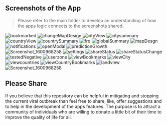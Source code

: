 ## Screenshots of the App

> Please refer to the main folder to develop an understanding of how the apps logic connects to the screenshots shared.

![bookmarked](/screenshots/images/bookmarked.png) ![changeMapDesign](/screenshots/images/changeMapDesign.png) ![cityView](/screenshots/images/cityView.png) ![citysummary](/screenshots/images/citysummary.png) ![countryView](/screenshots/images/countryView.png) ![countrySummary](/screenshots/images/countrySummary.png) ![frq](/screenshots/images/frq.png) ![globalSummary](/screenshots/images/globalSummary.png)  ![mapDesgn](/screenshots/images/mapDesgn.png) ![notifications](/screenshots/images/notifications.png) ![openModal](/screenshots/images/openModal.png) ![predictionGrowth](/screenshots/images/predictionGrowth.png) ![Screenshot_1600968258](/screenshots/images/Screenshot_1600968809.png) ![settings](/screenshots/images/settings.png) ![shareStatus](/screenshots/images/shareStatus.png) ![shareStatusChange](/screenshots/images/shareStatusChange.png) ![testedNegative](/screenshots/images/testedNegative.png) ![userzone](/screenshots/images/userzone.png) ![viewBookmarks](/screenshots/images/viewBookmarks.png) ![viewCity](/screenshots/images/viewCity.png) ![viewcountries](/screenshots/images/viewcountries.png) ![viewCountryBookmarks](/screenshots/images/viewCountryBookmarks.png) ![landview](/screenshots/images/landview.png) ![Screenshot_1600968258](/screenshots/images/Screenshot_1600968258.png)

## Please Share

If you believe that this repository can be helpful in mitigating and stopping the current viral outbreak than feel free to share, like, offer suggestions and to help in the development of the apps features. The purpose is to attract a community of individuals who are willing to donate a little bit of their time to improve the quality of life for all. 